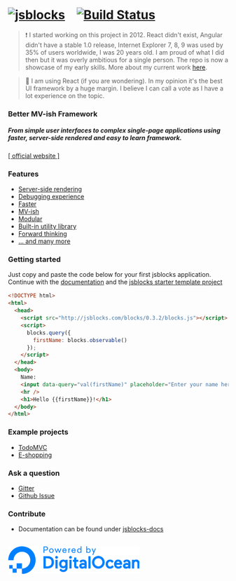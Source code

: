 # [![jsblocks](http://jsblocks.com/img/logoBeta.png)](http://jsblocks.com?ref=github_readme) &nbsp;&nbsp; [![Build Status](https://travis-ci.org/astoilkov/jsblocks.svg?branch=master)](https://travis-ci.org/astoilkov/jsblocks)

> ❗ I started working on this project in 2012. React didn't exist, Angular didn't have a stable 1.0 release, Internet Explorer 7, 8, 9 was used by 35% of users worldwide, I was 20 years old. I am proud of what I did then but it was overly ambitious for a single person. The repo is now a showcase of my early skills. More about my current work [here](https://github.com/astoilkov/me).

> 🤔 I am using React (if you are wondering). In my opinion it's the best UI framework by a huge margin. I believe I can call a vote as I have a lot experience on the topic.

### Better MV-ish Framework

##### From simple user interfaces to complex single-page applications using faster, server-side rendered and easy to learn framework.

[[ official website ]](http://jsblocks.com?ref=github_readme)

### Features

 * [Server-side rendering](http://jsblocks.com/learn/introduction-why-jsblocks#server-side-rendering?ref=github_readme)
 * [Debugging experience](http://jsblocks.com/learn/introduction-why-jsblocks#debugging-experience?ref=github_readme)
 * [Faster](http://jsblocks.com/#performance?ref=github_readme)
 * [MV-ish](http://jsblocks.com/learn/introduction-why-jsblocks#mv-ish?ref=github_readme)
 * [Modular](http://jsblocks.com/learn/introduction-why-jsblocks#modular?ref=github_readme)
 * [Built-in utility library](http://jsblocks.com/learn/introduction-why-jsblocks#built-in-utility-library?ref=github_readme)
 * [Forward thinking](http://jsblocks.com/learn/introduction-why-jsblocks#forward-thinking?ref=github_readme)
 * [... and many more](http://jsblocks.com/learn/introduction-why-jsblocks#feature-rich?ref=github_readme)

### Getting started

Just copy and paste the code below for your first jsblocks application.
Continue with the [documentation](http://jsblocks.com/learn?ref=github_readme)
and the [jsblocks starter template project](https://github.com/astoilkov/jsblocks-seed)

```html
<!DOCTYPE html>
<html>
  <head>
    <script src="http://jsblocks.com/blocks/0.3.2/blocks.js"></script>
    <script>
      blocks.query({
        firstName: blocks.observable()
      });
    </script>
  </head>
  <body>
    Name:
    <input data-query="val(firstName)" placeholder="Enter your name here" />
    <hr />
    <h1>Hello {{firstName}}!</h1>
  </body>
</html>
```

### Example projects
 * [TodoMVC](https://github.com/astoilkov/jsblocks-todomvc)
 * [E-shopping](https://github.com/astoilkov/jsblocks-shopping-example)

### Ask a question
 * [Gitter](https://gitter.im/astoilkov/jsblocks?utm_source=github_link)
 * [Github Issue](https://github.com/astoilkov/jsblocks/issues/new)

### Contribute
 * Documentation can be found under [jsblocks-docs](https://github.com/astoilkov/jsblocks-docs)

<br>

<img src="./DO_Powered_by_Badge_blue.png" width="300px">